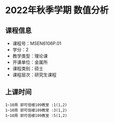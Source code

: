 # 2022年秋季学期 数值分析 






## 课程信息

- 课程号：MSEN6106P.01
- 学分：2
- 教学类型：理论课
- 开课单位：金属所
- 课程类别：硕士
- 课程层次：研究生课程

## 上课时间

```
1~10周 郭可信楼109教室 :1(1,2)
1~10周 郭可信楼109教室 :3(1,2)
1~10周 郭可信楼109教室 :5(1,2)
```

